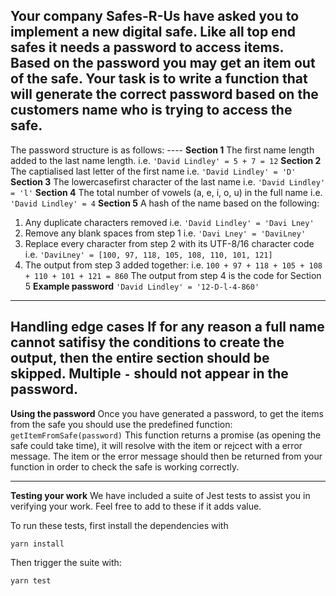 Your company Safes-R-Us have asked you to implement a new digital safe. Like all top end safes it needs a password to access items. Based on the password you may get an item out of the safe.
Your task is to write a function that will generate the correct password based on the customers name who is trying to access the safe.
----
The password structure is as follows:
<section1>-<section2>-<section3>-<section4>-<section5>
__Section 1__
The first name length added to the last name length.
  i.e. `'David Lindley' = 5 + 7 = 12`
__Section 2__
  The captialised last letter of the first name
  i.e. `'David Lindley' = 'D'`
__Section 3__
  The lowercasefirst character of the last name
  i.e. `'David Lindley' = 'l'`
__Section 4__
  The total number of vowels (a, e, i, o, u) in the full name
  i.e. `'David Lindley' = 4`
__Section 5__
  A hash of the name based on the following:
  1. Any duplicate characters removed
  i.e. `'David Lindley' = 'Davi Lney'`
  2. Remove any blank spaces from step 1
  i.e. `'Davi Lney' = 'DaviLney'`
  3. Replace every character from step 2 with its UTF-8/16 character code
  i.e. `'DaviLney' = [100, 97, 118, 105, 108, 110, 101, 121]`
  4. The output from step 3 added together:
  i.e. `100 + 97 + 118 + 105 + 108 + 110 + 101 + 121 = 860`
  The output from step 4 is the code for Section 5
__Example password__
  `'David Lindley' = '12-D-l-4-860'`
  ------
__Handling edge cases__
  If for any reason a full name cannot satifisy the conditions to create the output, then the entire section should be skipped. Multiple `-` should not appear in the password.  
  -----
__Using the password__
  Once you have generated a password, to get the items from the safe you should use the predefined function:
  `getItemFromSafe(password)` 
 This function returns a promise (as opening the safe could take time), it will resolve with the item or rejcect with a error message. 
  The item or the error message should then be returned from your function in order to check the safe is working correctly.

  -----
__Testing your work__
We have included a suite of Jest tests to assist you  in verifying your work. Feel free to add to these if it adds value.

To run these tests, first install the dependencies with 

`yarn install`

Then trigger the suite with:

`yarn test`
  